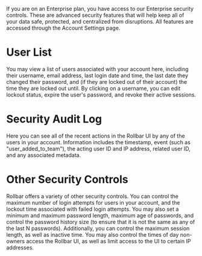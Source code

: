 If you are on an Enterprise plan, you have access to our Enterprise security controls. These are advanced security features that will help keep all of your data safe, protected, and centralized from disruptions. All features are accessed through the Account Settings page.

# User List

You may view a list of users associated with your account here, including their username, email address, last login date and time, the last date they changed their password, and (if they are locked out of their account) the time they are locked out until. By clicking on a username, you can edit lockout status, expire the user's password, and revoke their active sessions.  


# Security Audit Log

Here you can see all of the recent actions in the Rollbar UI by any of the users in your account. Information includes the timestamp, event (such as "user_added_to_team"), the acting user ID and IP address, related user ID, and any associated metadata.

# Other Security Controls

Rollbar offers a variety of other security controls. You can control the maximum number of login attempts for users in your account, and the lockout time associated with failed login attempts. You may also set a minimum and maximum password length, maximum age of passwords, and control the password history size (to ensure that it is not the same as any of the last N passwords). Additionally, you can control the maximum session length, as well as inactive time. You may also control the times of day non-owners access the Rollbar UI, as well as limit access to the UI to certain IP addresses.